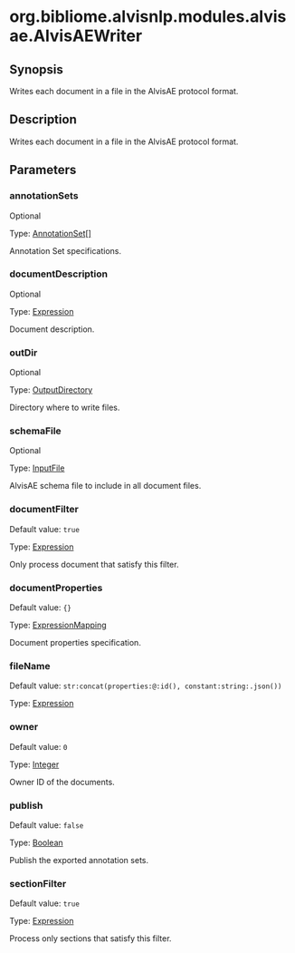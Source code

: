 # org.bibliome.alvisnlp.modules.alvisae.AlvisAEWriter

## Synopsis

Writes each document in a file in the AlvisAE protocol format.

## Description

Writes each document in a file in the AlvisAE protocol format.

## Parameters

<a name="annotationSets">

### annotationSets

Optional

Type: [AnnotationSet[]](../converter/org.bibliome.alvisnlp.modules.alvisae.AnnotationSet[])

Annotation Set specifications.

<a name="documentDescription">

### documentDescription

Optional

Type: [Expression](../converter/alvisnlp.corpus.expressions.Expression)

Document description.

<a name="outDir">

### outDir

Optional

Type: [OutputDirectory](../converter/org.bibliome.util.files.OutputDirectory)

Directory where to write files.

<a name="schemaFile">

### schemaFile

Optional

Type: [InputFile](../converter/org.bibliome.util.files.InputFile)

AlvisAE schema file to include in all document files.

<a name="documentFilter">

### documentFilter

Default value: `true`

Type: [Expression](../converter/alvisnlp.corpus.expressions.Expression)

Only process document that satisfy this filter.

<a name="documentProperties">

### documentProperties

Default value: `{}`

Type: [ExpressionMapping](../converter/alvisnlp.module.types.ExpressionMapping)

Document properties specification.

<a name="fileName">

### fileName

Default value: `str:concat(properties:@:id(), constant:string:.json())`

Type: [Expression](../converter/alvisnlp.corpus.expressions.Expression)



<a name="owner">

### owner

Default value: `0`

Type: [Integer](../converter/java.lang.Integer)

Owner ID of the documents.

<a name="publish">

### publish

Default value: `false`

Type: [Boolean](../converter/java.lang.Boolean)

Publish the exported annotation sets.

<a name="sectionFilter">

### sectionFilter

Default value: `true`

Type: [Expression](../converter/alvisnlp.corpus.expressions.Expression)

Process only sections that satisfy this filter.

